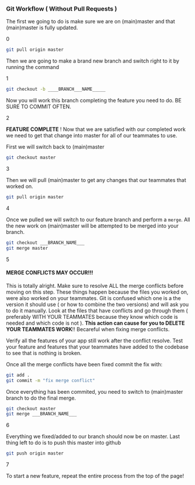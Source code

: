 ### Git Workflow ( Without Pull Requests )

The first we going to do is make sure we are on (main)master and that (main)master is fully 
updated.

0

```bash
git pull origin master
```

Then we are going to make a brand new branch and switch right to it by running the command

1

```bash
git checkout -b ____BRANCH___NAME_____
```

Now you will work this branch completing the feature you need to do. BE SURE TO COMMIT OFTEN.

2

__FEATURE COMPLETE__ ! Now that we are satisfied with our completed work we need to get that change
into master for all of our teammates to use.

First we will switch back to (main)master

``` bash
git checkout master
```

3

Then we will pull (main)master to get any changes that our teammates that worked on. 


```bash
git pull origin master
```

4

Once we pulled we will switch to our feature branch and perform a `merge`. All the new work on (main)master
will be attempted to be merged into your branch. 

```bash
git checkout ___BRANCH_NAME___
git merge master
```

5

#### MERGE CONFLICTS MAY OCCUR!!!

This is totally alright. Make sure to resolve ALL the merge conflicts before moving on this step. These things happen because the files you worked on, were also worked on your teammates. Git is confused which one is a the version it should use ( or how to combine the two versions) and will ask you to do it manually. Look at the files that have conflicts and go through them ( preferably WITH YOUR TEAMMATES because they know which code is needed and which code is not ). __This action can cause for you to DELETE YOUR TEAMMATES WORK__!! Becareful when fixing merge conflicts.

Verify all the features of your app still work after the conflict resolve. Test your feature and features that your teammates have added to the codebase to see that is nothing is broken.

Once all the merge conflicts have been fixed commit the fix with:

```bash
git add .
git commit -m "fix merge conflict"
```

Once everything has been commited, you need to switch to (main)master branch to do the final merge.

```bash
git checkout master
git merge ___BRANCH_NAME___
```

6

Everything we fixed/added to our branch should now be on master. Last thing left to do is to push this master
into github

```bash
git push origin master
```

7

To start a new feature, repeat the entire process from the top of the page!